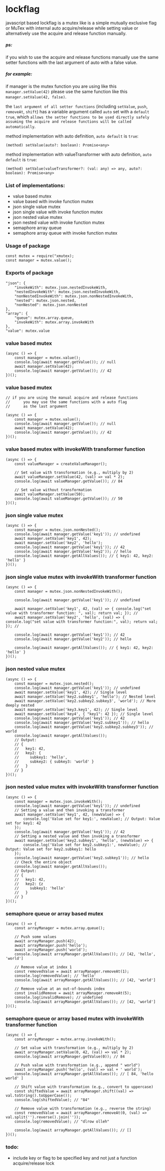 # lockflag
javascript based lockflag is a mutex like is a simple mutually exclusive flag or MuTex with internal auto acquire/release while setting value or alternatively use the acquire and release function manually. 

##### ps: 
if you wish to use the acquire and release functions manually use the same setter functions with the last argument of auto with a false value.

##### for example: 
if manager is the mutex function you are using like this `manager.setValue(42)` please use the same function like this `manager.setValue(42, false)`. 


the `last argument of all setter functions` (including `setValue`, `push`, `removeAt`, `shift`) has a variable argument called `auto` set with a `default true`, which `allows the setter functions to be used directly safely assuming the acquire and release functions will be called automatically`. 



method implementation with auto definition, `auto default` is `true`:

`(method) setValue(auto?: boolean): Promise<any>`



method implementation with valueTransformer with auto definition, `auto default` is `true`:

`(method) setValue(valueTransformer?: (val: any) => any, auto?: boolean): Promise<any>`


### List of implementations:

- value based mutex 
- value based with invoke function mutex
- json single value mutex 
- json single value with invoke function mutex
- json nested value mutex 
- json nested value with invoke function mutex
- semaphore array queue 
- semaphore array queue with invoke function mutex 


### Usage of package

```
const mutex = require("xmutex);
const manager = mutex.value();
```

### Exports of package

```
"json": {
    "invokeWith": mutex.json.nestedInvokeWith,
    "nestedInvokeWith": mutex.json.nestedInvokeWith,
    "nonNestedInvokeWith": mutex.json.nonNestedInvokeWith,
    "nested": mutex.json.nested,
    "nonNested": mutex.json.nonNested
},
"array": {
    "queue": mutex.array.queue,
    "invokeWith": mutex.array.invokeWith
},
"value": mutex.value
```

### value based mutex

```
(async () => {
    const manager = mutex.value();
    console.log(await manager.getValue()); // null
    await manager.setValue(42);
    console.log(await manager.getValue()); // 42
})();
```


### value based mutex

```
// if you are using the manual acquire and release functions 
//      you may use the same functions with a auto flag 
//      as the last argument 

(async () => {
    const manager = mutex.value();
    console.log(await manager.getValue()); // null
    await manager.setValue(42);
    console.log(await manager.getValue()); // 42
})();
```

### value based mutex with invokeWith transformer function

```
(async () => {
    const valueManager = createValueManager();

    // Set value with transformation (e.g., multiply by 2)
    await valueManager.setValue(42, (val) => val * 2);
    console.log(await valueManager.getValue()); // 84

    // Set value without transformation
    await valueManager.setValue(50);
    console.log(await valueManager.getValue()); // 50
})();
```


### json single value mutex 

```
(async () => {
    const manager = mutex.json.nonNested();
    console.log(await manager.getValue('key1')); // undefined
    await manager.setValue('key1', 42);
    await manager.setValue('key2', 'hello');
    console.log(await manager.getValue('key1')); // 42
    console.log(await manager.getValue('key2')); // hello
    console.log(await manager.getAllValues()); // { key1: 42, key2: 'hello' }
})();
```


### json single value mutex with invokeWith transformer function

```
(async () => {
    const manager = mutex.json.nonNestedInvokeWith();

    console.log(await manager.getValue('key1')); // undefined

    await manager.setValue('key1', 42, (val) => { console.log("set value with transformer function: ", val); return val; }); // 
    await manager.setValue('key2', 'hello', (val) => { console.log("set value with transformer function:", val); return val; }); // 

    console.log(await manager.getValue('key1')); // 42
    console.log(await manager.getValue('key2')); // hello

    console.log(await manager.getAllValues()); // { key1: 42, key2: 'hello' }
})();
```


### json nested value mutex 

```
(async () => {
    const manager = mutex.json.nested();
    console.log(await manager.getValue('key1')); // undefined
    await manager.setValue('key1', 42); // Single level
    await manager.setValue('key2.subkey1', 'hello'); // Nested level
    await manager.setValue('key2.subkey2.subkey3', 'world'); // More deeply nested
    await manager.setValue('key3.key1', 42); // Single level
    await manager.setValue('key4', { "key1": 42 }); // Single level
    console.log(await manager.getValue('key1')); // 42
    console.log(await manager.getValue('key2.subkey1')); // hello
    console.log(await manager.getValue('key2.subkey2.subkey3')); // world
    console.log(await manager.getAllValues());
    // Output:
    // {
    //   key1: 42,
    //   key2: {
    //     subkey1: 'hello',
    //     subkey2: { subkey3: 'world' }
    //   }
    // }
})();
```


### json nested value mutex with invokeWith transformer function

```
(async () => {
    const manager = mutex.json.invokeWith();
    console.log(await manager.getValue('key1')); // undefined
    // Setting a value and then invoking a transformer
    await manager.setValue('key1', 42, (newValue) => {
        console.log('Value set for key1:', newValue); // Output: Value set for key1: 42
    });
    console.log(await manager.getValue('key1')); // 42
    // Setting a nested value and then invoking a transformer
    await manager.setValue('key2.subkey1', 'hello', (newValue) => {
        console.log('Value set for key2.subkey1:', newValue); // Output: Value set for key2.subkey1: hello
    });
    console.log(await manager.getValue('key2.subkey1')); // hello
    // Check the entire object
    console.log(await manager.getAllValues());
    // Output:
    // {
    //   key1: 42,
    //   key2: {z
    //     subkey1: 'hello'
    //   }
    // }
})();
```


### semaphore queue or array based mutex

```
(async () => {
    const arrayManager = mutex.array.queue();

    // Push some values
    await arrayManager.push(42);
    await arrayManager.push('hello');
    await arrayManager.push('world');
    console.log(await arrayManager.getAllValues()); // [42, 'hello', 'world']

    // Remove value at index 1
    const removedValue = await arrayManager.removeAt(1);
    console.log(removedValue); // 'hello'
    console.log(await arrayManager.getAllValues()); // [42, 'world']

    // Remove value at an out-of-bounds index
    const invalidRemove = await arrayManager.removeAt(5);
    console.log(invalidRemove); // undefined
    console.log(await arrayManager.getAllValues()); // [42, 'world']
})();
```


### semaphore queue or array based mutex with invokeWith transformer function

```
(async () => {
    const arrayManager = mutex.array.invokeWith();

    // Set value with transformation (e.g., multiply by 2)
    await arrayManager.setValue(0, 42, (val) => val * 2);
    console.log(await arrayManager.getValue(0)); // 84

    // Push value with transformation (e.g., append " world")
    await arrayManager.push('hello', (val) => val + ' world');
    console.log(await arrayManager.getAllValues()); // [ 84, 'hello world' ]

    // Shift value with transformation (e.g., convert to uppercase)
    const shiftedValue = await arrayManager.shift((val) => val.toString().toUpperCase());
    console.log(shiftedValue); // "84"

    // Remove value with transformation (e.g., reverse the string)
    const removedValue = await arrayManager.removeAt(0, (val) => val.split('').reverse().join(''));
    console.log(removedValue); // "dlrow olleh"

    console.log(await arrayManager.getAllValues()); // []
})();
```


### todo:


- include key or flag to be specified key and not just a function acquire/release lock


